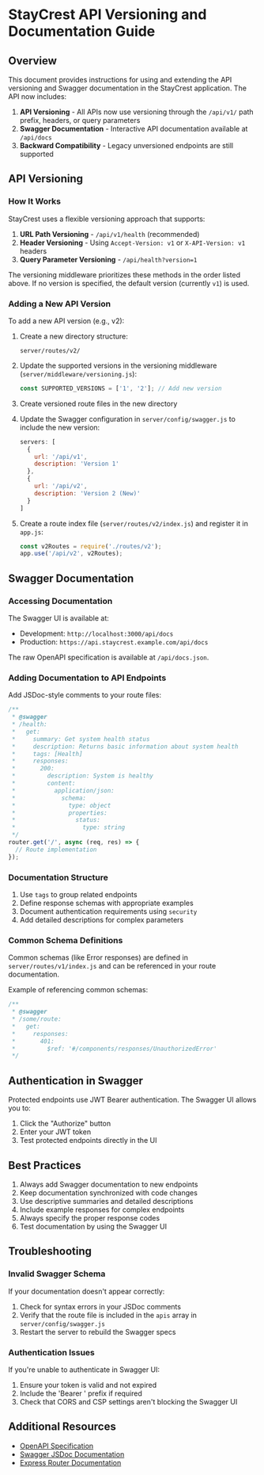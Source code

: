 # StayCrest API Versioning and Documentation Guide

## Overview

This document provides instructions for using and extending the API versioning and Swagger documentation in the StayCrest application. The API now includes:

1. **API Versioning** - All APIs now use versioning through the `/api/v1/` path prefix, headers, or query parameters
2. **Swagger Documentation** - Interactive API documentation available at `/api/docs`
3. **Backward Compatibility** - Legacy unversioned endpoints are still supported

## API Versioning

### How It Works

StayCrest uses a flexible versioning approach that supports:

1. **URL Path Versioning** - `/api/v1/health` (recommended)
2. **Header Versioning** - Using `Accept-Version: v1` or `X-API-Version: v1` headers
3. **Query Parameter Versioning** - `/api/health?version=1`

The versioning middleware prioritizes these methods in the order listed above. If no version is specified, the default version (currently `v1`) is used.

### Adding a New API Version

To add a new API version (e.g., v2):

1. Create a new directory structure:
   ```
   server/routes/v2/
   ```

2. Update the supported versions in the versioning middleware (`server/middleware/versioning.js`):
   ```js
   const SUPPORTED_VERSIONS = ['1', '2']; // Add new version
   ```

3. Create versioned route files in the new directory
4. Update the Swagger configuration in `server/config/swagger.js` to include the new version:
   ```js
   servers: [
     {
       url: '/api/v1',
       description: 'Version 1'
     },
     {
       url: '/api/v2',
       description: 'Version 2 (New)'
     }
   ]
   ```

5. Create a route index file (`server/routes/v2/index.js`) and register it in `app.js`:
   ```js
   const v2Routes = require('./routes/v2');
   app.use('/api/v2', v2Routes);
   ```

## Swagger Documentation

### Accessing Documentation

The Swagger UI is available at:
- Development: `http://localhost:3000/api/docs`
- Production: `https://api.staycrest.example.com/api/docs`

The raw OpenAPI specification is available at `/api/docs.json`.

### Adding Documentation to API Endpoints

Add JSDoc-style comments to your route files:

```js
/**
 * @swagger
 * /health:
 *   get:
 *     summary: Get system health status
 *     description: Returns basic information about system health
 *     tags: [Health]
 *     responses:
 *       200:
 *         description: System is healthy
 *         content:
 *           application/json:
 *             schema:
 *               type: object
 *               properties:
 *                 status:
 *                   type: string
 */
router.get('/', async (req, res) => {
  // Route implementation
});
```

### Documentation Structure

1. Use `tags` to group related endpoints
2. Define response schemas with appropriate examples
3. Document authentication requirements using `security`
4. Add detailed descriptions for complex parameters

### Common Schema Definitions

Common schemas (like Error responses) are defined in `server/routes/v1/index.js` and can be referenced in your route documentation.

Example of referencing common schemas:

```js
/**
 * @swagger
 * /some/route:
 *   get:
 *     responses:
 *       401:
 *         $ref: '#/components/responses/UnauthorizedError'
 */
```

## Authentication in Swagger

Protected endpoints use JWT Bearer authentication. The Swagger UI allows you to:

1. Click the "Authorize" button
2. Enter your JWT token
3. Test protected endpoints directly in the UI

## Best Practices

1. Always add Swagger documentation to new endpoints
2. Keep documentation synchronized with code changes
3. Use descriptive summaries and detailed descriptions
4. Include example responses for complex endpoints
5. Always specify the proper response codes
6. Test documentation by using the Swagger UI

## Troubleshooting

### Invalid Swagger Schema

If your documentation doesn't appear correctly:

1. Check for syntax errors in your JSDoc comments
2. Verify that the route file is included in the `apis` array in `server/config/swagger.js`
3. Restart the server to rebuild the Swagger specs

### Authentication Issues

If you're unable to authenticate in Swagger UI:

1. Ensure your token is valid and not expired
2. Include the 'Bearer ' prefix if required
3. Check that CORS and CSP settings aren't blocking the Swagger UI

## Additional Resources

- [OpenAPI Specification](https://swagger.io/specification/)
- [Swagger JSDoc Documentation](https://github.com/Surnet/swagger-jsdoc/blob/master/docs/GETTING-STARTED.md)
- [Express Router Documentation](https://expressjs.com/en/guide/routing.html) 